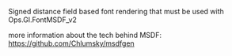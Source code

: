 Signed distance field based font rendering that must be used with Ops.Gl.FontMSDF_v2

more information about the tech behind MSDF: https://github.com/Chlumsky/msdfgen
